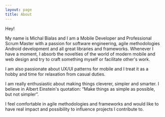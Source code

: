 ```yaml
---
layout: page
title: About
---
```



Hey! 

My name is Michal Bialas and I am a Mobile Developer and Professional Scrum Master with a passion for software engineering, agile methodologies Android development and all great libraries and frameworks. Whenever I have a moment, I absorb the novelties of the world of modern mobile and web design and try to craft something myself or facilitate other's work.

I am also passionate about UX/UI patterns for mobile and I treat it as a hobby and time for relaxation from casual duties. 

I am really enthusiastic about making things cleverer, simpler and smarter. I believe in Albert Einstein's quotation: “Make things as simple as possible, but not simpler”. 

I feel comfortable in agile methodologies and frameworks and would like to have real impact and possibility to influence projects I contribute to.
